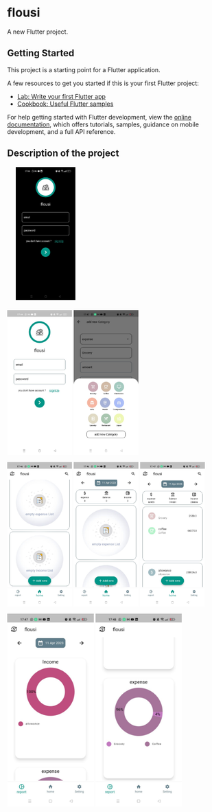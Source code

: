 # flousi

A new Flutter project.

## Getting Started

This project is a starting point for a Flutter application.

A few resources to get you started if this is your first Flutter project:

- [Lab: Write your first Flutter app](https://docs.flutter.dev/get-started/codelab)
- [Cookbook: Useful Flutter samples](https://docs.flutter.dev/cookbook)

For help getting started with Flutter development, view the
[online documentation](https://docs.flutter.dev/), which offers tutorials,
samples, guidance on mobile development, and a full API reference.

## Description of the project

<p float="left">
  <div style="margin: 20px;"><img src="/1.jpeg" width="30%" /></div>
  <img src="/2.jpeg" width="30%" /> 
  <img src="/3.jpeg" width="30%" />
</p>
<p float="left">
  <img src="/4.jpeg" width="30%" />
  <img src="/5.jpeg" width="30%" /> 
  <img src="/6.jpeg" width="30%" />
</p>
<p float="left">
  <img src="/7.jpeg" width="40%" />
  <img src="/8.jpeg" width="40%" /> 
</p>
